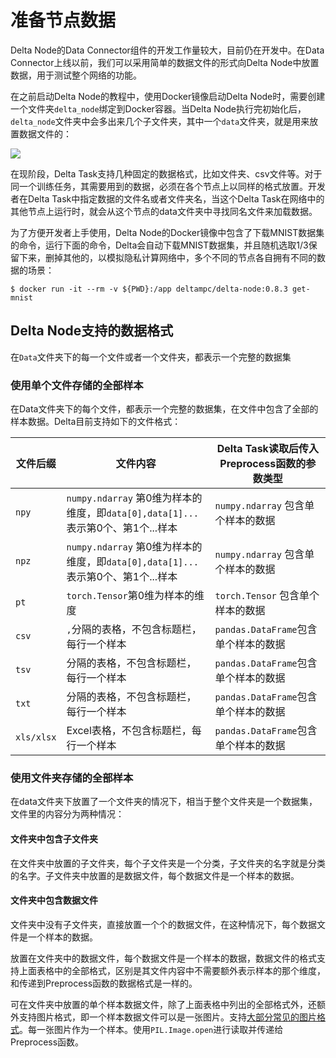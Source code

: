 # 准备节点数据

Delta Node的Data Connector组件的开发工作量较大，目前仍在开发中。在Data Connector上线以前，我们可以采用简单的数据文件的形式向Delta Node中放置数据，用于测试整个网络的功能。

在之前启动Delta Node的教程中，使用Docker镜像启动Delta Node时，需要创建一个文件夹`delta_node`绑定到Docker容器。当Delta Node执行完初始化后，`delta_node`文件夹中会多出来几个子文件夹，其中一个`data`文件夹，就是用来放置数据文件的：

![](../.gitbook/assets/8b25eb6eb24504b552cae92c6fc6be1.png)

在现阶段，Delta Task支持几种固定的数据格式，比如文件夹、csv文件等。对于同一个训练任务，其需要用到的数据，必须在各个节点上以同样的格式放置。开发者在Delta Task中指定数据的文件名或者文件夹名，当这个Delta Task在网络中的其他节点上运行时，就会从这个节点的data文件夹中寻找同名文件来加载数据。

为了方便开发者上手使用，Delta Node的Docker镜像中包含了下载MNIST数据集的命令，运行下面的命令，Delta会自动下载MNIST数据集，并且随机选取1/3保留下来，删掉其他的，以模拟隐私计算网络中，多个不同的节点各自拥有不同的数据的场景：

```
$ docker run -it --rm -v ${PWD}:/app deltampc/delta-node:0.8.3 get-mnist
```

## Delta Node支持的数据格式

在`Data`文件夹下的每一个文件或者一个文件夹，都表示一个完整的数据集

### 使用单个文件存储的全部样本

在Data文件夹下的每个文件，都表示一个完整的数据集，在文件中包含了全部的样本数据。Delta目前支持如下的文件格式：

| 文件后缀       | 文件内容                                                           | Delta Task读取后传入Preprocess函数的参数类型 |
| ---------- | -------------------------------------------------------------- | -------------------------------- |
| `npy`      | `numpy.ndarray` 第0维为样本的维度，即`data[0],data[1]...` 表示第0个、第1个...样本 | `numpy.ndarray` 包含单个样本的数据        |
| `npz`      | `numpy.ndarray` 第0维为样本的维度，即`data[0],data[1]...` 表示第0个、第1个...样本 | `numpy.ndarray` 包含单个样本的数据        |
| `pt`       | `torch.Tensor`第0维为样本的维度                                        | `torch.Tensor` 包含单个样本的数据         |
| `csv`      | `,`分隔的表格，不包含标题栏，每行一个样本                                         | `pandas.DataFrame`包含单个样本的数据      |
| `tsv`      | 分隔的表格，不包含标题栏，每行一个样本                                            | `pandas.DataFrame`包含单个样本的数据      |
| `txt`      | 分隔的表格，不包含标题栏，每行一个样本                                            | `pandas.DataFrame`包含单个样本的数据      |
| `xls/xlsx` | Excel表格，不包含标题栏，每行一个样本                                          | `pandas.DataFrame`包含单个样本的数据      |

### 使用文件夹存储的全部样本

在data文件夹下放置了一个文件夹的情况下，相当于整个文件夹是一个数据集，文件里的内容分为两种情况：

#### 文件夹中包含子文件夹

在文件夹中放置的子文件夹，每个子文件夹是一个分类，子文件夹的名字就是分类的名字。子文件夹中放置的是数据文件，每个数据文件是一个样本的数据。

#### 文件夹中包含数据文件

文件夹中没有子文件夹，直接放置一个个的数据文件，在这种情况下，每个数据文件是一个样本的数据。

放置在文件夹中的数据文件，每个数据文件是一个样本的数据，数据文件的格式支持上面表格中的全部格式，区别是其文件内容中不需要额外表示样本的那个维度，和传递到Preprocess函数的数据格式是一样的。

可在文件夹中放置的单个样本数据文件，除了上面表格中列出的全部格式外，还额外支持图片格式，即一个样本数据文件可以是一张图片。支持[大部分常见的图片格式](https://pillow.readthedocs.io/en/stable/handbook/image-file-formats.html)。每一张图片作为一个样本。使用`PIL.Image.open`进行读取并传递给Preprocess函数。
